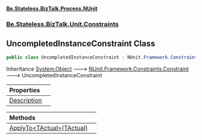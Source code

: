 #### [Be.Stateless.BizTalk.Process.NUnit](README.md 'README')
### [Be.Stateless.BizTalk.Unit.Constraints](Be.Stateless.BizTalk.Unit.Constraints.md 'Be.Stateless.BizTalk.Unit.Constraints')

## UncompletedInstanceConstraint Class

```csharp
public class UncompletedInstanceConstraint : NUnit.Framework.Constraints.Constraint
```

Inheritance [System.Object](https://docs.microsoft.com/en-us/dotnet/api/System.Object 'System.Object') &#129106; [NUnit.Framework.Constraints.Constraint](https://docs.microsoft.com/en-us/dotnet/api/NUnit.Framework.Constraints.Constraint 'NUnit.Framework.Constraints.Constraint') &#129106; UncompletedInstanceConstraint

| Properties | |
| :--- | :--- |
| [Description](UncompletedInstanceConstraint.Description.md 'Be.Stateless.BizTalk.Unit.Constraints.UncompletedInstanceConstraint.Description') | |

| Methods | |
| :--- | :--- |
| [ApplyTo&lt;TActual&gt;(TActual)](UncompletedInstanceConstraint.ApplyTo_TActual_(TActual).md 'Be.Stateless.BizTalk.Unit.Constraints.UncompletedInstanceConstraint.ApplyTo<TActual>(TActual)') | |
